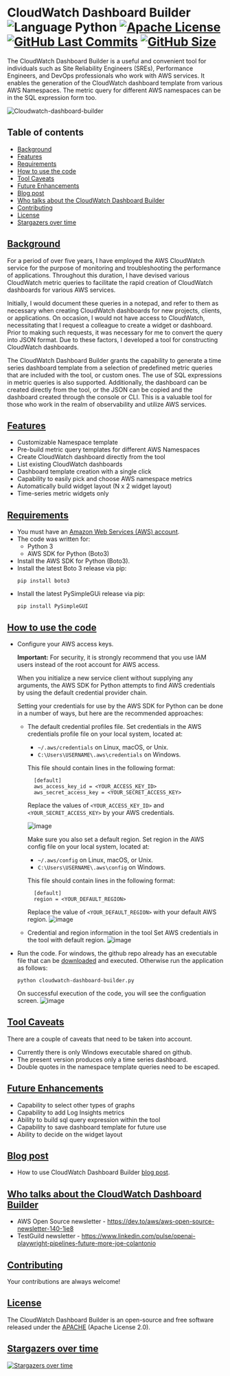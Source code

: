 # CloudWatch Dashboard Builder ![Language Python](https://img.shields.io/badge/%20Language-python-blue.svg) [![Apache License](http://img.shields.io/badge/License-Apache-blue.png)](LICENSE) [![GitHub Last Commits](https://img.shields.io/github/last-commit/hseera/cloudwatch-dashboard-builder.svg)](https://github.com/hseera/cloudwatch-dashboard-builder/commits/) [![GitHub Size](https://img.shields.io/github/repo-size/hseera/cloudwatch-dashboard-builder.svg)](https://github.com/hseera/cloudwatch-dashboard-builder/) 

The CloudWatch Dashboard Builder is a useful and convenient tool for individuals such as Site Reliability Engineers (SREs), Performance Engineers, and DevOps professionals who work with AWS services. It enables the generation of the CloudWatch dashboard template from various AWS Namespaces. The metric query for different AWS namespaces can be in the SQL expression form too.

![Cloudwatch-dashboard-builder](https://user-images.githubusercontent.com/59352356/212447790-8891e0c1-a61f-4e62-8868-9aa28512c544.gif)

<!-- ![Alt text](/images/cloudwatch-dashboard.png?raw=true "CloudWatch Dashboard Builder")-->

## Table of contents
* [Background](#background)
* [Features](#features)
* [Requirements](#requirements)
* [How to use the code](#how-to-use-the-code)
* [Tool Caveats](#tool-caveats)
* [Future Enhancements](#future-enhancements)
* [Blog post](#blog-post)
* [Who talks about the CloudWatch Dashboard Builder](#who-talks-about-the-cloudwatch-dashboard-builder)
* [Contributing](#contributing)
* [License](#license)
* [Stargazers over time](#stargazers-over-time)



## [Background](#background)
For a period of over five years, I have employed the AWS CloudWatch service for the purpose of monitoring and troubleshooting the performance of applications. Throughout this duration, I have devised various CloudWatch metric queries to facilitate the rapid creation of CloudWatch dashboards for various AWS services.

Initially, I would document these queries in a notepad, and refer to them as necessary when creating CloudWatch dashboards for new projects, clients, or applications. On occasion, I would not have access to CloudWatch, necessitating that I request a colleague to create a widget or dashboard. Prior to making such requests, it was necessary for me to convert the query into JSON format. Due to these factors, I developed a tool for constructing CloudWatch dashboards.

The CloudWatch Dashboard Builder grants the capability to generate a time series dashboard template from a selection of predefined metric queries that are included with the tool, or custom ones. The use of SQL expressions in metric queries is also supported. Additionally, the dashboard can be created directly from the tool, or the JSON can be copied and the dashboard created through the console or CLI. This is a valuable tool for those who work in the realm of observability and utilize AWS services.

## [Features](#features)
- Customizable Namespace template
- Pre-build metric query templates for different AWS Namespaces
- Create CloudWatch dashboard directly from the tool
- List existing CloudWatch dashboards
- Dashboard template creation with a single click
- Capability to easily pick and choose AWS namespace metrics
- Automatically build widget layout (N x 2 widget layout)
- Time-series metric widgets only

## [Requirements](#requirements)
- You must have an [Amazon Web Services (AWS) account](https://aws.amazon.com/).
- The code was written for:
  - Python 3
  - AWS SDK for Python (Boto3)
- Install the AWS SDK for Python (Boto3).
- Install the latest Boto 3 release via pip:
  ```
  pip install boto3
  ```
- Install the latest PySimpleGUi release via pip:
  ```
  pip install PySimpleGUI
  ```

## [How to use the code](#how-to-use-the-code)
- Configure your AWS access keys.

  **Important:** For security, it is strongly recommend that you use IAM users instead of the root account for AWS access.

  When you initialize a new service client without supplying any arguments, the AWS SDK for Python attempts to find AWS credentials by using the default
  credential provider chain.

  Setting your credentials for use by the AWS SDK for Python can be done in a number of ways, but here are the recommended approaches:
  - The default credential profiles file.
    Set credentials in the AWS credentials profile file on your local system, located at:
      - ```~/.aws/credentials``` on Linux, macOS, or Unix.
      - ```C:\Users\USERNAME\.aws\credentials``` on Windows.

    This file should contain lines in the following format:
    ```
      [default]
      aws_access_key_id = <YOUR_ACCESS_KEY_ID>
      aws_secret_access_key = <YOUR_SECRET_ACCESS_KEY>
    ```
    Replace the values of ```<YOUR_ACCESS_KEY_ID>``` and ```<YOUR_SECRET_ACCESS_KEY>``` by your AWS credentials. 
  
    ![image](https://user-images.githubusercontent.com/59352356/212445731-3dcef972-1f75-4437-85eb-6bb088a3d32c.png)
  
    Make sure you also set a default region.
    Set region in the AWS config file on your local system, located at:
    - ```~/.aws/config``` on Linux, macOS, or Unix.
    - ```C:\Users\USERNAME\.aws\config``` on Windows.

    This file should contain lines in the following format:
    ```
      [default]
      region = <YOUR_DEFAULT_REGION>
     ```
    Replace the value of ```<YOUR_DEFAULT_REGION>``` with your default AWS region. 
    ![image](https://user-images.githubusercontent.com/59352356/212446270-2a9d48b3-4454-4765-b228-7ddab70642a4.png)

  - Credential and region information in the tool
    Set AWS credentials in the tool with default region.
    ![image](https://user-images.githubusercontent.com/59352356/212445835-2619912b-3460-4770-89fe-b6bca13518b7.png)

- Run the code.
  For windows, the github repo already has an executable file that can be [downloaded](https://github.com/hseera/cloudwatch-dashboard-builder/blob/main/cloudwatch_dashboard_builder.zip) and executed. Otherwise run the application as follows:
  ```
  python cloudwatch-dashboard-builder.py
  ```
  On successful execution of the code, you will see the configuation screen.
  ![image](https://user-images.githubusercontent.com/59352356/212446672-a3869080-3109-4c1e-a372-329bc752698e.png)

  
## [Tool Caveats](#tool-caveats)
There are a couple of caveats that need to be taken into account.
- Currently there is only Windows executable shared on github.
- The present version produces only a time series dashboard.
- Double quotes in the namespace template queries need to be escaped.

## [Future Enhancements](#future-enhancements)
- Capability to select other types of graphs
- Capability to add Log Insights metrics
- Ability to build sql query expression within the tool
- Capability to save dashboard template for future use
- Ability to decide on the widget layout

## [Blog post](#blog-post)
- How to use CloudWatch Dashboard Builder [blog post](https://dev.to/aws-builders/aws-cloudwatch-dashboard-builder-tool-for-sre-performance-engineers-and-devops-29bi).

<!--Here is a video showing how to use it. https://user-images.githubusercontent.com/59352356/210024787-b0e2f0f7-c04b-4512-b9af-71005532feb0.mp4 -->

## [Who talks about the CloudWatch Dashboard Builder](#who-talks-about-the-cloudwatch-dashboard-builder)
- AWS Open Source newsletter - https://dev.to/aws/aws-open-source-newsletter-140-1ie8
- TestGuild newsletter - https://www.linkedin.com/pulse/openai-playwright-pipelines-future-more-joe-colantonio

## [Contributing](#contributing)
Your contributions are always welcome! 

## [License](#license)
The CloudWatch Dashboard Builder is an open-source and free software released under the [APACHE](https://github.com/hseera/cloudwatch-dashboard-builder/blob/main/LICENSE) (Apache License 2.0).


## [Stargazers over time](#stargazers-over-time)

[![Stargazers over time](https://starchart.cc/hseera/cloudwatch-dashboard-builder.svg)](https://starchart.cc/hseera/cloudwatch-dashboard-builder)

